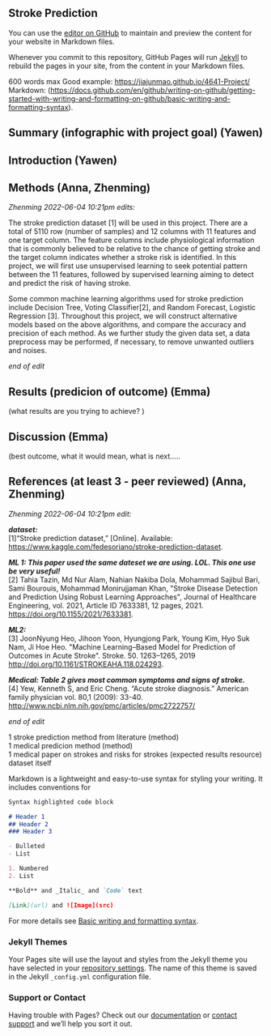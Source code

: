 ## Stroke Prediction

You can use the [editor on GitHub](https://github.com/AnnaMGardner/CS4641Project/edit/gh-pages/index.md) to maintain and preview the content for your website in Markdown files.

Whenever you commit to this repository, GitHub Pages will run [Jekyll](https://jekyllrb.com/) to rebuild the pages in your site, from the content in your Markdown files.

600 words max
Good example: https://jiajunmao.github.io/4641-Project/
Markdown: (https://docs.github.com/en/github/writing-on-github/getting-started-with-writing-and-formatting-on-github/basic-writing-and-formatting-syntax).

## Summary (infographic with project goal) (Yawen)

## Introduction (Yawen)

## Methods (Anna, Zhenming)

*Zhenming 2022-06-04 10:21pm edits:*  

The stroke prediction dataset [1] will be used in this project. There are a total of 5110 row (number of samples) and 12 columns with 11 features and one target column. The feature columns include physiological information that is commonly believed to be relative to the chance of getting stroke and the target column indicates whether a stroke risk is identified. In this project, we will first use unsupervised learning to seek potential pattern between the 11 features, followed by supervised learning aiming to detect and predict the risk of having stroke.   

Some common machine learning algorithms used for stroke prediction include Decision Tree, Voting Classifier[2], and Random Forecast, Logistic Regression [3]. Throughout this project, we will construct alternative models based on the above algorithms, and compare the accuracy and precision of each method. As we further study the given data set, a data preprocess may be performed, if necessary, to remove unwanted outliers and noises.

*end of edit*  


## Results (predicion of outcome) (Emma)
(what results are you trying to achieve? )
## Discussion (Emma)
(best outcome, what it would mean, what is next.....
## References (at least 3 - peer reviewed) (Anna, Zhenming)

*Zhenming 2022-06-04 10:21pm edit:*  

***dataset:***  
[1]“Stroke prediction dataset,” [Online]. Available: https://www.kaggle.com/fedesoriano/stroke-prediction-dataset.  

***ML 1: This paper used the same dateset we are using. LOL. This one use be very useful!***  
[2] Tahia Tazin, Md Nur Alam, Nahian Nakiba Dola, Mohammad Sajibul Bari, Sami Bourouis, Mohammad Monirujjaman Khan, "Stroke Disease Detection and Prediction Using Robust Learning Approaches", Journal of Healthcare Engineering, vol. 2021, Article ID 7633381, 12 pages, 2021. https://doi.org/10.1155/2021/7633381.  

***ML2:***  
[3] JoonNyung Heo, Jihoon Yoon, Hyungjong Park, Young Kim, Hyo Suk Nam, Ji Hoe Heo. "Machine Learning–Based Model for Prediction of Outcomes in Acute Stroke". Stroke. 50. 1263–1265, 2019 http://doi.org/10.1161/STROKEAHA.118.024293.  

***Medical: Table 2 gives most common symptoms and signs of stroke.***  
[4] Yew, Kenneth S, and Eric Cheng. “Acute stroke diagnosis.” American family physician vol. 80,1 (2009): 33-40. http://www.ncbi.nlm.nih.gov/pmc/articles/pmc2722757/  

*end of edit*


1 stroke prediction method from literature (method)  
1 medical predicion method (method)  
1 medical paper on strokes and risks for strokes (expected results resource) dataset itself  




Markdown is a lightweight and easy-to-use syntax for styling your writing. It includes conventions for

```markdown
Syntax highlighted code block

# Header 1
## Header 2
### Header 3

- Bulleted
- List

1. Numbered
2. List

**Bold** and _Italic_ and `Code` text

[Link](url) and ![Image](src)
```

For more details see [Basic writing and formatting syntax](https://docs.github.com/en/github/writing-on-github/getting-started-with-writing-and-formatting-on-github/basic-writing-and-formatting-syntax).

### Jekyll Themes

Your Pages site will use the layout and styles from the Jekyll theme you have selected in your [repository settings](https://github.com/AnnaMGardner/CS4641Project/settings/pages). The name of this theme is saved in the Jekyll `_config.yml` configuration file.

### Support or Contact

Having trouble with Pages? Check out our [documentation](https://docs.github.com/categories/github-pages-basics/) or [contact support](https://support.github.com/contact) and we’ll help you sort it out.
